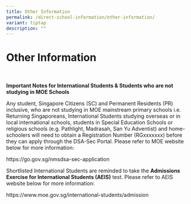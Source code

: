 ```yaml
---
title: Other Information
permalink: /direct-school-information/other-information/
variant: tiptap
description: ""
---
```

<h1>Other Information</h1>
<p><strong>&nbsp;</strong>
</p>
<p><strong>Important Notes for International Students &amp; Students who are not studying in MOE Schools</strong>&nbsp;</p>
<p>Any student, Singapore Citizens (SC) and Permanent Residents (PR) inclusive,
who are not studying in MOE mainstream primary schools i.e. Returning Singaporeans,
International Students studying overseas or in local international schools,
students in Special Education Schools or religious schools (e.g. Pathlight,
Madrasah, San Yu Adventist) and home-schoolers will need to obtain a Registration
Number (RGxxxxxxx) before they can apply through the DSA-Sec Portal. Please
refer to MOE website below for more information:&nbsp;</p>
<p><a rel="noopener noreferrer nofollow" target="_blank">https://go.gov.sg/nmsdsa-sec-application</a>&nbsp;</p>
<p>Shortlisted International Students are reminded to take the <strong>Admissions Exercise for International Students (AEIS)</strong> test.
Please refer to AEIS website below for more information:&nbsp;</p>
<p><a rel="noopener noreferrer nofollow" target="_blank">https://www.moe.gov.sg/international-students/admission</a>
</p>
<p>&nbsp;</p>